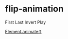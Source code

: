 # flip-animation

First Last Invert Play

[Element.animate()](https://developer.mozilla.org/zh-CN/docs/Web/API/Element/animate)
